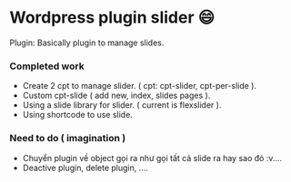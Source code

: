 # Wordpress plugin slider :smile:
Plugin: Basically plugin to manage slides.

### Completed work
- Create 2 cpt to manage slider. ( cpt: cpt-slider, cpt-per-slide ).
- Custom cpt-slide ( add new, index, slides pages ).
- Using a slide library for slider. ( current is flexslider ).
- Using shortcode to use slide.

### Need to do ( imagination )
- Chuyển plugin về object gọi ra như gọi tất cả slide ra hay sao đó :v....
- Deactive plugin, delete plugin, ....
